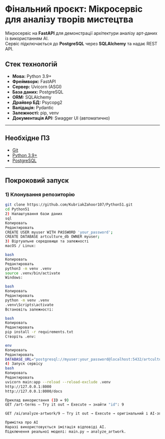 # Фінальний проєкт: Мікросервіс для аналізу творів мистецтва

Мікросервіс на **FastAPI** для демонстрації архітектури аналізу арт‑даних із використанням AI.  
Сервіс підключається до **PostgreSQL** через **SQLAlchemy** та надає REST API.

## Стек технологій
- **Мова:** Python 3.9+
- **Фреймворк:** FastAPI
- **Сервер:** Uvicorn (ASGI)
- **База даних:** PostgreSQL
- **ORM:** SQLAlchemy
- **Драйвер БД:** Psycopg2
- **Валідація:** Pydantic
- **Залежності:** pip, venv
- **Документація API:** Swagger UI (автоматично)

---

## Необхідне ПЗ
- [Git](https://git-scm.com/downloads)
- [Python 3.9+](https://www.python.org/downloads/)
- [PostgreSQL](https://www.postgresql.org/download/)

---

## Покроковий запуск

### 1) Клонування репозиторію
```bash
git clone https://github.com/KubriakZahoor107/Python51.git
cd Python51
2) Налаштування бази даних
sql
Копировать
Редактировать
CREATE USER myuser WITH PASSWORD 'your_password';
CREATE DATABASE artculture_db OWNER myuser;
3) Віртуальне середовище та залежності
macOS / Linux:

bash
Копировать
Редактировать
python3 -m venv .venv
source .venv/bin/activate
Windows:

bash
Копировать
Редактировать
python -m venv .venv
.venv\Scripts\activate
Встановіть залежності:

bash
Копировать
Редактировать
pip install -r requirements.txt
Створіть .env:

env
Копировать
Редактировать
DATABASE_URL="postgresql://myuser:your_password@localhost:5432/artculture_db"
4) Запуск сервісу
bash
Копировать
Редактировать
uvicorn main:app --reload --reload-exclude .venv
http://127.0.0.1:8000
http://127.0.0.1:8000/docs

Приклад використання (ID = 9)
GET /art-terms — Try it out → Execute → знайти "id": 9

GET /ai/analyze-artwork/9 — Try it out → Execute → оригінальний і AI‑згенерований опис

Примітка про AI
Наразі використовується імітація відповіді AI.
Підключення реальної моделі: main.py → analyze_artwork.

